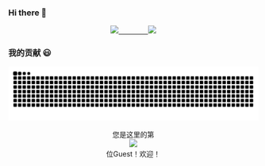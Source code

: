 ### Hi there 👋
    
<p align="center">
  <a href="https://github.com/xiaoji235">
    <img src="https://github-readme-stats.vercel.app/api?username=xiaoji235&theme=gruvbox&show_icons=true" />
      &nbsp;&nbsp;&nbsp;&nbsp;&nbsp;&nbsp;&nbsp;&nbsp;&nbsp;&nbsp;&nbsp;&nbsp;&nbsp;
    <!--<img src="https://cdn.jsdelivr.net/gh/xiaoji235/xiaoji235/morty.png">-->
      <img src="https://dl.img.timecdn.cn/2022/01/25/ralsei.gif">
  </a>
</p>
  
### 我的贡献 😃
  <p align="center">
    <a href="https://github.com/marketplace/actions/generate-snake-game-from-github-contribution-grid">
    <img src="https://raw.githubusercontent.com/xiaoji235/xiaoji235/output/github-contribution-grid-snake.svg" 
       alt="Contribution eating Snake" />
    </a>
  </p>

<p align="center"> 
  您是这里的第<br>
  <img src="https://profile-counter.glitch.me/xiaoji235/count.svg" /><br>
    位Guest！欢迎！
</p>
